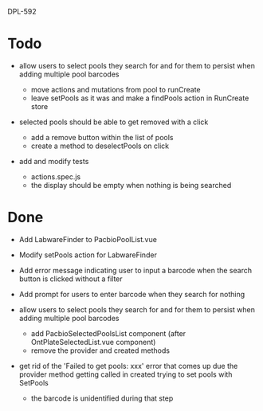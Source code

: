 DPL-592

# Todo

- allow users to select pools they search for and for them to persist when adding multiple pool barcodes
  - move actions and mutations from pool to runCreate
  - leave setPools as it was and make a findPools action in RunCreate store

- selected pools should be able to get removed with a click
  - add a remove button within the list of pools
  - create a method to deselectPools on click

- add and modify tests
  - actions.spec.js
  - the display should be empty when nothing is being searched


# Done

- Add LabwareFinder to PacbioPoolList.vue
- Modify setPools action for LabwareFinder
- Add error message indicating user to input a barcode when the search button is clicked without a filter
- Add prompt for users to enter barcode when they search for nothing

- allow users to select pools they search for and for them to persist when adding multiple pool barcodes
  - add PacbioSelectedPoolsList component (after OntPlateSelectedList.vue component)
  - remove the provider and created methods

- get rid of the 'Failed to get pools: xxx' error that comes up due the provider method getting called in created trying to set pools with SetPools
  - the barcode is unidentified during that step